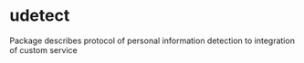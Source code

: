 # udetect
Package describes protocol of personal information detection to integration of custom service
